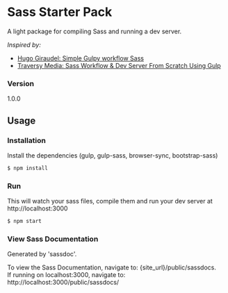 # Sass Starter Pack

A light package for compiling Sass and running a dev server. 

*Inspired by:*
- [Hugo Giraudel: Simple Gulpy workflow Sass](https://www.sitepoint.com/simple-gulpy-workflow-sass/)
- [Traversy Media: Sass Workflow & Dev Server From Scratch Using Gulp](https://www.youtube.com/watch?v=rmXVmfx3rNo&t=1473s)

### Version
1.0.0

## Usage


### Installation

Install the dependencies (gulp, gulp-sass, browser-sync, bootstrap-sass)

```sh
$ npm install
```

### Run

This will watch your sass files, compile them and run your dev server at http://localhost:3000

```sh
$ npm start
```

### View Sass Documentation

Generated by 'sassdoc'.

To view the Sass Documentation, navigate to:  {site_url}/public/sassdocs.  
If running on localhost:3000, navigate to: http://localhost:3000/public/sassdocs/